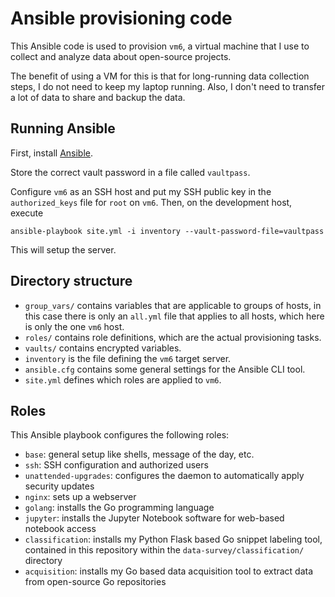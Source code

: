 # Ansible provisioning code

This Ansible code is used to provision `vm6`, a virtual machine that I use to collect and analyze data about open-source
projects.

The benefit of using a VM for this is that for long-running data collection steps, I do not need to keep my laptop
running. Also, I don't need to transfer a lot of data to share and backup the data.


## Running Ansible

First, install [Ansible](https://docs.ansible.com/ansible/latest/index.html).

Store the correct vault password in a file called `vaultpass`.

Configure `vm6` as an SSH host and put my SSH public key in the `authorized_keys` file for `root` on `vm6`. Then, on
the development host, execute

```shell
ansible-playbook site.yml -i inventory --vault-password-file=vaultpass
```

This will setup the server.


## Directory structure

 - `group_vars/` contains variables that are applicable to groups of hosts, in this case there is only an `all.yml` file
   that applies to all hosts, which here is only the one `vm6` host.
 - `roles/` contains role definitions, which are the actual provisioning tasks.
 - `vaults/` contains encrypted variables.
 - `inventory` is the file defining the `vm6` target server.
 - `ansible.cfg` contains some general settings for the Ansible CLI tool.
 - `site.yml` defines which roles are applied to `vm6`.
 
 
## Roles

This Ansible playbook configures the following roles:

 - `base`: general setup like shells, message of the day, etc.
 - `ssh`: SSH configuration and authorized users
 - `unattended-upgrades`: configures the daemon to automatically apply security updates
 - `nginx`: sets up a webserver
 - `golang`: installs the Go programming language
 - `jupyter`: installs the Jupyter Notebook software for web-based notebook access
 - `classification`: installs my Python Flask based Go snippet labeling tool, contained in this repository within the
   `data-survey/classification/` directory
 - `acquisition`: installs my Go based data acquisition tool to extract data from open-source Go repositories
